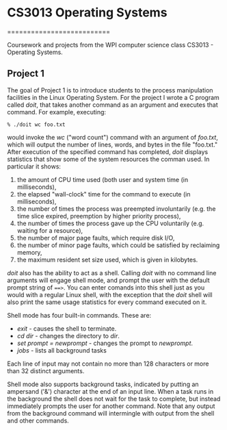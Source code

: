 # CS3013 Operating Systems
==========================

Coursework and projects from the WPI computer science class CS3013 - Operating Systems.

## Project 1

The goal of Project 1 is to introduce students to the process manipulation facilities in the Linux
Operating System. For the project I wrote a C program called _doit_, that takes another command
as an argument and executes that command. For example, executing:

`% ./doit wc foo.txt`

would invoke the _wc_ ("word count") command with an argument of _foo.txt_, which will output the
number of lines, words, and bytes in the file "foo.txt." After execution of the specified command
has completed, _doit_ displays statistics that show some of the system resources the comman used.
In particular it shows:

1. the amount of CPU time used (both user and system time (in milliseconds),
2. the elapsed "wall-clock" time for the command to execute (in milliseconds),
3. the number of times the process was preempted involuntarily (e.g. the time slice expired,
preemption by higher priority process),
4. the number of times the process gave up the CPU voluntarily (e.g. waiting for a resource),
5. the number of major page faults, which require disk I/O,
6. the number of minor page faults, which could be satisfied by reclaiming memory,
7. the maximum resident set size used, which is given in kilobytes.

_doit_ also has the ability to act as a shell. Calling _doit_ with no command line arguments will
engage shell mode, and prompt the user with the default prompt string of `==>`. You can enter
comands into this shell just as you would with a regular Linux shell, with the exception that the
_doit_ shell will also print the same usage statistics for every command executed on it.

Shell mode has four built-in commands. These are:

* _exit_ - causes the shell to terminate.
* _cd dir_ - changes the directory to _dir_.
* _set prompt = newprompt_ - changes the prompt to _newprompt_.
* _jobs_ - lists all background tasks

Each line of input may not contain no more than 128 characters or more than 32 distinct arguments.

Shell mode also supports background tasks, indicated by putting an ampersand ('&') character at the
end of an input line. When a task runs in the background the shell does not wait for the task to
complete, but instead immediately prompts the user for another command. Note that any output from the
background command will intermingle with output from the shell and other commands.
